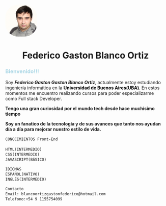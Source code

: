 
<img src="images/fedegbo.ico">
<h1>Federico Gaston Blanco Ortiz</h1>

<h3>Bienvenido!!! </h3>
<p>Soy <b><i>Federico Gaston Gaston Blanco Ortiz</i></b>, actualmente estoy estudiando ingeniería informática en la <strong><a href="https://www.uba.ar/" class="uba">Universidad de Buenos Aires(UBA)</a></strong>. En estos momentos me encuentro realizando cursos para poder especializarme como Full stack Developer.</p>

 <b class="b1">Tengo una gran curiosidad por el mundo tech desde hace muchísimo tiempo</b>

 <b class="b2">Soy un fanatico de la tecnología y de sus avances que tanto nos ayudan día a día para mejorar nuestro estilo de vida.</b>

~~~
CONOCIMIENTOS Front-End

HTML(INTERMEDIO)
CSS(INTERMEDIO)
JAVASCRIPT(BÁSICO)

~~~

~~~
IDIOMAS
ESPAÑOL(NATIVO)
INGLÉS(INTERMEDIO)

~~~

~~~
Contacto
Email: blancoortizgastonfederico@hotmail.com
Telefono:+54 9 1155754099

~~~
<style>
    img{
        border-radius:40px;
        width:100px;
        height:100px;
    }

h1{
    text-align:center;
    
}

h3{
    color:lightblue;
}

.uba{
    color:black;
    background:#fff;
    text-decoration:none;

}

.uba:hover{
    color:green;
    text-decoration:none;
}



</style>
